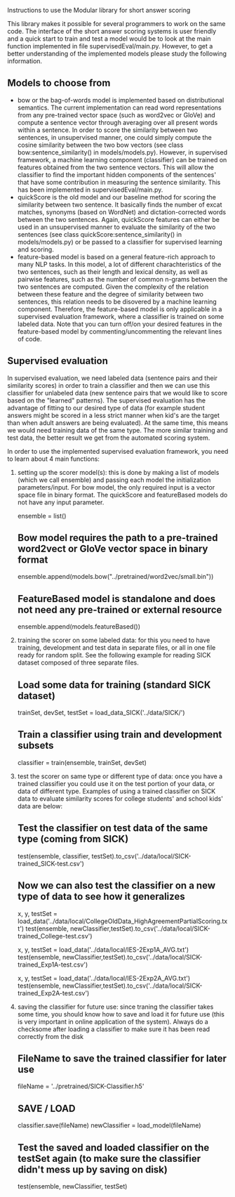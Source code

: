 Instructions to use the Modular library for short answer scoring

This library makes it possible for several programmers to work on the same code. The interface of the short answer scoring systems is user friendly and a quick start to train and test a model would be to look at the main function implemented in file supervisedEval/main.py. However, to get a better understanding of the implemented models please study the following information.

## Models to choose from
- bow or the bag-of-words model is implemented based on distributional semantics. The current implementation can read word representations from any pre-trained vector space (such as word2vec or GloVe) and compute a sentence vector through averaging over all present words within a sentence. In order to score the similarity between two sentences, in unsupervised manner, one could simply compute the cosine similarity between the two bow vectors (see class bow:sentence_similarity() in models/models.py). However, in supervised framework, a machine learning component (classifier) can be trained on features obtained from the two sentence vectors. This will allow the classifier to find the important hidden components of the sentences' that have some contribution in measuring the sentence similarity. This has been implemented in supervisedEval/main.py.
- quickScore is the old model and our baseline method for scoring the similarity between two sentence. It basically finds the number of excat matches, synonyms (based on WordNet) and dictation-corrected words between the two sentences. Again, quickScore features can either be used in an unsupervised manner to evaluate the similarity of the two sentences (see class quickScore:sentence_similarity() in models/models.py) or be passed to a classifier for supervised learning and scoring.
- feature-based model is based on a general feature-rich approach to many NLP tasks. In this model, a lot of different charachteristics of the two sentences, such as their length and lexical density, as well as pairwise features, such as the number of common n-grams between the two sentences are computed. Given the complexity of the relation between these feature and the degree of similarity between two sentences, this relation needs to be disovered by a machine learning component. Therefore, the feature-based model is only applicable in a supervised evaluation framework, where a classifier is trained on some labeled data. Note that you can turn off/on your desired features in the feature-based model by commenting/uncommenting the relevant lines of code.

## Supervised evaluation
In supervised evaluation, we need labeled data (sentence pairs and their similarity scores) in order to train a classifier and then we can use this classifier for unlabeled data (new sentence pairs that we would like to score based on the "learned" patterns). The supervised evaluation has the advantage of fitting to our desired type of data (for example student answers might be scored in a less strict manner when kid's are the target than when adult answers are being evaluated). At the same time, this means we would need training data of the same type. The more similar training and test data, the better result we get from the automated scoring system.

In order to use the implemented supervised evaluation framework, you need to learn about 4 main functions:

1) setting up the scorer model(s): this is done by making a list of models (which we call ensemble) and passing each model the initialization parameters/input. For bow model, the only required input is a vector space file in binary format. The quickScore and featureBased models do not have any input parameter.
    
    ensemble = list()
    
    ## Bow model requires the path to a pre-trained word2vect or GloVe vector space in binary format
    ensemble.append(models.bow("../pretrained/word2vec/small.bin"))
    
    ## FeatureBased model is standalone and does not need any pre-trained or external resource
    ensemble.append(models.featureBased())
    
 2) training the scorer on some labeled data: for this you need to have training, development and test data in separate files, or all in one file ready for random split. See the following example for reading SICK dataset composed of three separate files. 
 
    ## Load some data for training (standard SICK dataset)
    trainSet, devSet, testSet = load_data_SICK('../data/SICK/')
    
    ## Train a classifier using train and development subsets
    classifier = train(ensemble, trainSet, devSet)
    
 3) test the scorer on same type or different type of data: once you have a trained classifier you could use it on the test portion of your data, or data of different type. Examples of using a trained classifier on SICK data to evaluate similarity scores for college students' and school kids' data are below:
 
    ## Test the classifier on test data of the same type (coming from SICK)
    test(ensemble, classifier, testSet).to_csv('../data/local/SICK-trained_SICK-test.csv')
    
    ## Now we can also test the classifier on a new type of data to see how it generalizes
    x, y, testSet = load_data('../data/local/CollegeOldData_HighAgreementPartialScoring.txt')
    test(ensemble, newClassifier,testSet).to_csv('../data/local/SICK-trained_College-test.csv')
    
    x, y, testSet = load_data('../data/local/IES-2Exp1A_AVG.txt')
    test(ensemble, newClassifier,testSet).to_csv('../data/local/SICK-trained_Exp1A-test.csv')
    
    x, y, testSet = load_data('../data/local/IES-2Exp2A_AVG.txt')
    test(ensemble, newClassifier,testSet).to_csv('../data/local/SICK-trained_Exp2A-test.csv')
    
 4) saving the classifier for future use: since traning the classifier takes some time, you should know how to save and load it for future use (this is very important in online application of the system). Always do a checksome after loading a classifier to make sure it has been read correctly from the disk
 
    ## FileName to save the trained classifier for later use
    fileName = '../pretrained/SICK-Classifier.h5'
    
    ## SAVE / LOAD 
    classifier.save(fileName)
    newClassifier = load_model(fileName)
    
    ## Test the saved and loaded classifier on the testSet again (to make sure the classifier didn't mess up by saving on disk)
    test(ensemble, newClassifier, testSet)
    
 

    
    
    
